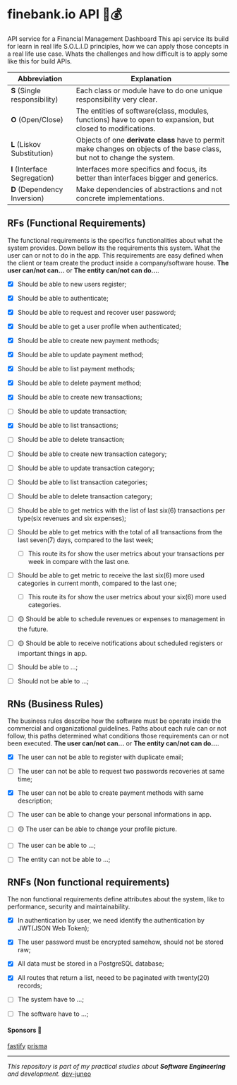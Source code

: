 # finebank.io API 🏦💰

API service for a Financial Management Dashboard
This api service its build for learn in real life S.O.L.I.D principles, how we can apply those concepts in a real life use case.
Whats the challenges and how difficult is to apply some like this for build APIs.

| Abbreviation                  | Explanation                                                                                                               |
| ----------------------------- | ------------------------------------------------------------------------------------------------------------------------- |
| **S** (Single responsibility) | Each class or module have to do one unique responsibility very clear.                                                     |
| **O** (Open/Close)            | The entities of software(class, modules, functions) have to open to expansion, but closed to modifications.               |
| **L** (Liskov Substitution)   | Objects of one **derivate class** have to permit make changes on objects of the base class, but not to change the system. |
| **I** (Interface Segregation) | Interfaces more specifics and focus, its better than interfaces bigger and generics.                                      |
| **D** (Dependency Inversion)  | Make dependencies of abstractions and not concrete implementations.                                                       |

## RFs (Functional Requirements)

The functional requirements is the specifics functionalities about what the system provides. Down bellow its the requirements this system.
What the user can or not to do in the app. This requirements are easy defined when the client or team create the product inside a company/software house. **The user can/not can...** or **The entity can/not can do...**.

- [x] Should be able to new users register;
- [x] Should be able to authenticate;
- [x] Should be able to request and recover user password;
- [x] Should be able to get a user profile when authenticated;
- [x] Should be able to create new payment methods;
- [x] Should be able to update payment method;
- [x] Should be able to list payment methods;
- [x] Should be able to delete payment method;
- [x] Should be able to create new transactions;
- [ ] Should be able to update transaction;
- [x] Should be able to list transactions;
- [ ] Should be able to delete transaction;
- [ ] Should be able to create new transaction category;
- [ ] Should be able to update transaction category;
- [ ] Should be able to list transaction categories;
- [ ] Should be able to delete transaction category;
- [ ] Should be able to get metrics with the list of last six(6) transactions per type(six revenues and six expenses);
- [ ] Should be able to get metrics with the total of all transactions from the last seven(7) days, compared to the last week;
  - [ ] This route its for show the user metrics about your transactions per week in compare with the last one.
- [ ] Should be able to get metric to receive the last six(6) more used categories in current month, compared to the last one;
  - [ ] This route its for show the user metrics about your six(6) more used categories.
- [ ] 🟡 Should be able to schedule revenues or expenses to management in the future.
- [ ] 🟡 Should be able to receive notifications about scheduled registers or important things in app.

- [ ] Should be able to ...;
- [ ] Should not be able to ...;

## RNs (Business Rules)

The business rules describe how the software must be operate inside the commercial and organizational guidelines.
Paths about each rule can or not follow, this paths determined what conditions those requirements can or not been executed. **The user can/not can...** or **The entity can/not can do...**.

- [x] The user can not be able to register with duplicate email;
- [ ] The user can not be able to request two passwords recoveries at same time;
- [x] The user can not be able to create payment methods with same description;
- [ ] The user can be able to change your personal informations in app.
- [ ] 🟡 The user can be able to change your profile picture.

- [ ] The user can be able to ...;
- [ ] The entity can not be able to ...;

## RNFs (Non functional requirements)

The non functional requirements define attributes about the system, like to performance, security and maintainability.

- [x] In authentication by user, we need identify the authentication by JWT(JSON Web Token);
- [x] The user password must be encrypted samehow, should not be stored raw;
- [x] All data must be stored in a PostgreSQL database;
- [x] All routes that return a list, neeed to be paginated with twenty(20) records;

- [ ] The system have to ...;
- [ ] The software have to ...;

#### Sponsors 🤝

[fastify](https://github.com/fastify/fastify)
[prisma](https://github.com/prisma/prisma)

---

_This repository is part of my practical studies about **Software Engineering** and development._
[dev-juneo](https://github.com/adairjuneo)
